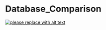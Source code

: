# Database_Comparison
[![please replace with alt text](https://img.shields.io/badge/anytext-youlike-blue)](https://example.org)
